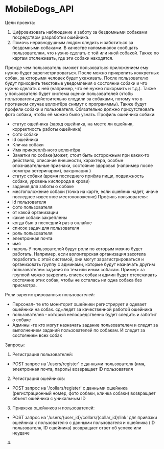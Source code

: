 # MobileDogs_API
Цели проекта:
1. Цифровизовать наблюдение и заботу за бездомными собаками посредством разработки ошейника.
2. Помочь неравнодушным людям следить и заботиться за бездомными собаками. В качестве напоминалок сообщать пользователям, что нужно сделать с той или иной собакой. Также по картам отслеживать, где эти собаки находятся.

Прежде чем пользователь сможет пользоваться приложением ему нужно будет зарегистрироваться. После можно прикрепить конкретных собак, за которыми человек будет ухаживать. После пользователю будут приходить текстовые уведомления о состоянии собаки и что нужно сделать с ней (например, что её нужно покормить и т.д.). Также у пользователя будет система оценки пользователей (чтобы пользователи действительно следили за собаками, потому что в противном случае волонтёра снимут с программмы). Также будут профили собаки и пользователя. Обязательно должно присутствовать фото собаки, чтобы её можно было узнать.
Профиль ошейника собаки:
- статус ошейника (заряд ошейника, на месте ли ошейник, корректность работы ошейника)
- фото собаки
- id ошейника
- Кличка собаки
- Имя прикреплённого волонтёра
- Заметки по собаке(может, стоит быть осторожным при каких-то действиях, описание внешности, характера, особые опознавательные признаки, состояние здоровья (например после осмотра ветеринаром), вакцинация )
- статус собаки (время последнего приёма пищи, подвижность собаки, уровень кислорода в крови)
- задания для заботы о собаке
- местоположение собаки (точка на карте, если ошейник надет, иначе последнее известное местоположение)
Профиль пользователя:
- id пользователя
- фото пользователя
- от какой организации
- какие собаки закреплены
- когда был в последний раз в онлайне
- список задач для пользователя
- роль пользователя
- электронная почта
- имя
- пароль
  У пользователей будут роли по которым можно будет работать. Например, если волонтерская организация захотела поработать с этой системой, они могут зарагистрироваться и организовать группу с админами, которые будут назначать другим пользователем задания по тем или иным собакам. Пример: за группой можно закрепить список собак и админ будет отслеживать состояние этих собак, чтобы не осталась ни одна собака без присмотра.

Роли зарегистрированных пользователей:
- Персонал- те кто мониторит ошейники регистрирует и одевает ошейники на собак. сд=ледят за качественной работой ошейника
- пользователей - который непосредственно будет следить и заботит о собаке
- Админы -те кто могут назначать задание пользователем и следят за выполнением заданий пользователей по собакам. И следит за состоянием всех собак

Запросы: 

1. Регистрация пользователей:
- POST запрос на '/users/register' с данными пользователя (имя, электронная почта, пароль)
возвращает ID пользователя

2. Регистрация ошейников:
- POST запрос на '/collars/register' с данными ошейника (регистрационный номер, фото собаки, кличка собаки)
возвращает объект ошейника с уникальным ID

3. Привязка ошейников и пользователей:
- POST запрос на '/users/{user_id}/collars/{collar_id}/link' для привязки ошейника к пользователю с данными пользователя и ошейника (ID пользователя, ID ошейника)
возвращает ответ об успехе или неудаче

4. 
